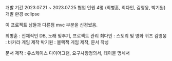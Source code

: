 개발 기간 2023.07.21 ~ 2023.07.25 
협업 인원 4명 (최병훈, 최다인, 김영웅, 박기원)
개발 환경 eclipse

이 프로젝트 남들과 다른점 mvc 부분을 신경썼음.

최병훈 : 전체적인 DB, 노래 맞추기, 프로젝트 관리
최다인 : 스토리 및 영화 퀴즈
김영웅 : 바카라 게임 제작
박기원 : 블랙잭 게임 제작, 문서 작성

문서 제작 : 유스케이스 다이어그램, 요구사항정의서, 테이블 명세서


 
 
